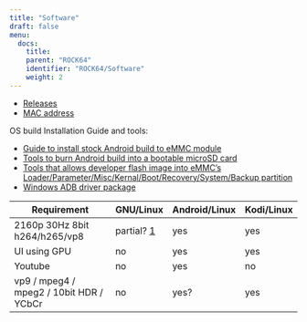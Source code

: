 ```yaml
---
title: "Software"
draft: false
menu:
  docs:
    title:
    parent: "ROCK64"
    identifier: "ROCK64/Software"
    weight: 2
---
```


* [Releases](Releases)
* [MAC address](MAC_address)

OS build Installation Guide and tools:

* [Guide to install stock Android build to eMMC module](https://files.pine64.org/doc/rock64/guide/ROCK64_Installing_Android_To_eMMC.pdf)
* [Tools to burn Android build into a bootable microSD card](https://files.pine64.org/doc/rock64/tools/SD_Firmware_Tool._v1.46.zip)
* [Tools that allows developer flash image into eMMC’s Loader/Parameter/Misc/Kernal/Boot/Recovery/System/Backup partition](https://files.pine64.org/doc/rock64/tools/AndroidTool_Release_v2.38.zip)
* [Windows ADB driver package](https://files.pine64.org/doc/rock64/tools/DriverAssitant_v4.5.zip)

| Requirement | GNU/Linux | Android/Linux | Kodi/Linux |
| --- | --- | --- | --- |
| 2160p 30Hz 8bit h264/h265/vp8 | partial? [1](https://forum.pine64.org/showthread.php?tid=4861&pid=32474#pid32474) | yes | yes |
| UI using GPU | no | yes | yes |
| Youtube | no | yes | no |
| vp9 / mpeg4 / mpeg2 / 10bit HDR / YCbCr | no | yes? | yes |
